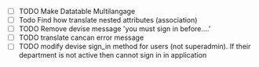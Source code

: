 - [ ] TODO Make Datatable Multilangage
- [ ] Todo Find how translate nested attributes (association)
- [ ] TODO Remove devise message 'you must sign in before....'
- [ ] TODO translate cancan error message
- [ ] TODO modify devise sign_in method for users (not superadmin). If their department is not active then cannot sign in in application